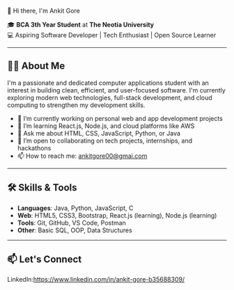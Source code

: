   👋 Hi there, I'm Ankit Gore

🎓 **BCA 3th Year Student** at **The Neotia University**  
💻 Aspiring Software Developer | Tech Enthusiast | Open Source Learner  

---

## 🧑‍💻 About Me

I'm a passionate and dedicated computer applications student with an interest in building clean, efficient, and user-focused software. I'm currently exploring modern web technologies, full-stack development, and cloud computing to strengthen my development skills.

- 🔭 I’m currently working on personal web and app development projects
- 🌱 I’m learning React.js, Node.js, and cloud platforms like AWS
- 💬 Ask me about HTML, CSS, JavaScript, Python, or Java
- 🤝 I’m open to collaborating on tech projects, internships, and hackathons
- 📫 How to reach me: ankitgore00@gmai.com


---

## 🛠️ Skills & Tools

- **Languages**: Java, Python, JavaScript, C
- **Web**: HTML5, CSS3, Bootstrap, React.js (learning), Node.js (learning)
- **Tools**: Git, GitHub, VS Code, Postman
- **Other**: Basic SQL, OOP, Data Structures

---

## 📫 Let's Connect

LinkedIn:https://www.linkedin.com/in/ankit-gore-b35688309/

